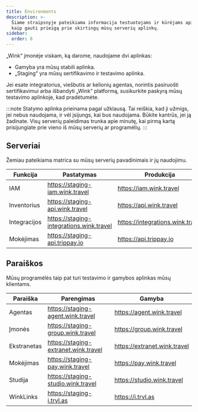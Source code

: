 ```yaml
---
title: Environments
description: >-
  Šiame straipsnyje pateikiama informacija testuotojams ir kūrėjams apie tai,
  kaip gauti prieigą prie skirtingų mūsų serverių aplinkų.
sidebar:
  order: 8
---
```

„Wink“ įmonėje viskam, ką darome, naudojame dvi aplinkas:

* Gamyba yra mūsų stabili aplinka.
* „Staging“ yra mūsų sertifikavimo ir testavimo aplinka.

Jei esate integratorius, viešbutis ar kelionių agentas, norintis pasiruošti sertifikavimui arba išbandyti „Wink“ platformą, susikurkite paskyrą mūsų testavimo aplinkoje, kad pradėtumėte.

:::note
Statymo aplinka prieinama pagal užklausą. Tai reiškia, kad ji užmigs, jei nebus naudojama, ir vėl įsijungs, kai bus naudojama. Būkite kantrūs, jei ją žadinate. Visų serverių paleidimas trunka apie minutę, kai pirmą kartą prisijungiate prie vieno iš mūsų serverių ar programėlių.
:::

## Serveriai

Žemiau pateikiama matrica su mūsų serverių pavadinimais ir jų naudojimu.

| Funkcija | Pastatymas | Produkcija
| ------- | ------- | ---------- |
| IAM | https://staging-iam.wink.travel | https://iam.wink.travel |
| Inventorius | https://staging-api.wink.travel | https://api.wink.travel |
| Integracijos | https://staging-integrations.wink.travel | https://integrations.wink.travel |
| Mokėjimas | https://staging-api.trippay.io | https://api.trippay.io |

## Paraiškos

Mūsų programėlės taip pat turi testavimo ir gamybos aplinkas mūsų klientams.

| Paraiška | Parengimas | Gamyba
| ------- | ------- | ---------- |
| Agentas | https://staging-agent.wink.travel | https://agent.wink.travel |
| Įmonės | https://staging-group.wink.travel | https://group.wink.travel |
| Ekstranetas | https://staging-extranet.wink.travel | https://extranet.wink.travel |
| Mokėjimas | https://staging-pay.wink.travel | https://pay.wink.travel |
| Studija | https://staging-studio.wink.travel | https://studio.wink.travel |
| WinkLinks | https://staging-i.trvl.as | https://i.trvl.as |

